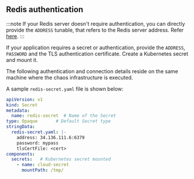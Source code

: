 ## Redis authentication
:::note
If your Redis server doesn't require authentication, you can directly provide the `ADDRESS` tunable, that refers to the Redis server address. Refer [here](#optional-tunables).
:::

If your application requires a secret or authentication, provide the `ADDRESS`, `PASSWORD` and the TLS authentication certificate. Create a Kubernetes secret and mount it.

The following authentication and connection details reside on the same machine where the chaos infrastructure is executed.

A sample `redis-secret.yaml` file is shown below:

```yaml
apiVersion: v1
kind: Secret
metadata:
  name: redis-secret  # Name of the Secret
type: Opaque       # Default Secret type
stringData:
  redis-secret.yaml: |-
    address: 34.136.111.6:6379
    password: mypass
    tlsCertFile: <cert>
components:
  secrets:   # Kubernetes secret mounted
    - name: cloud-secret
      mountPath: /tmp/
```